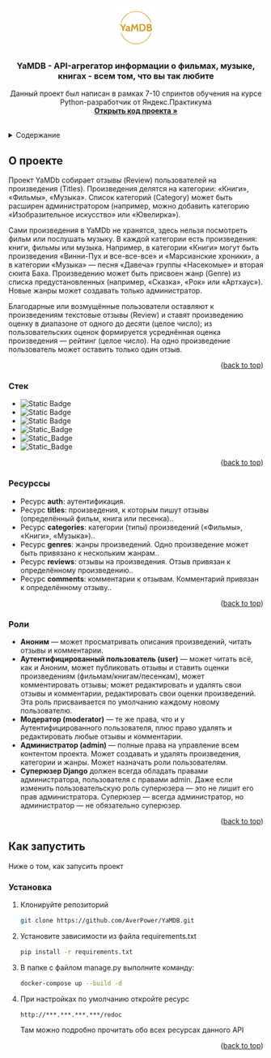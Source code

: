 <a name="readme-top"></a>

<br />
<div align="center">
  <a href="https://github.com/AverPower/YaMDB">
    <img src="api_yamdb/static/img/logo.png" alt="Logo" width="80" height="80">
  </a>

<h3 align="center">YaMDB - API-агрегатор информации о фильмах, музыке, книгах - всем том, что вы так любите</h3>

  <p align="center">
    Данный проект был написан в рамках 7-10 спринтов обучения на курсе Python-разработчик от Яндекс.Практикума
    <br />
    <a href="https://github.com/AverPower/YaMDB"><strong>Открыть код проекта »</strong></a>
    <br />
    <br />
  </p>
</div>



<details>
  <summary>Содержание</summary>
  <ol>
    <li>
      <a href="#о-проекте">О проекте</a>
      <ul>
        <li><a href="#стек">Стек</a></li>
        <li><a href="#ресурсы">Ресурсы</a></li>
        <li><a href="#роли">Пользовательские роли</a></li>
      </ul>
    </li>
    <li>
      <a href="#как-запустить">Как запустить</a>
      <ul>
        <li><a href="#установка">Установка</a></li>
      </ul>
    </li>
  </ol>
</details>


## О проекте

Проект YaMDb собирает отзывы (Review) пользователей на произведения (Titles). Произведения делятся на категории: «Книги», «Фильмы», «Музыка». Список категорий (Category) может быть расширен администратором (например, можно добавить категорию «Изобразительное искусство» или «Ювелирка»).

Сами произведения в YaMDb не хранятся, здесь нельзя посмотреть фильм или послушать музыку.
В каждой категории есть произведения: книги, фильмы или музыка. Например, в категории «Книги» могут быть произведения «Винни-Пух и все-все-все» и «Марсианские хроники», а в категории «Музыка» — песня «Давеча» группы «Насекомые» и вторая сюита Баха.
Произведению может быть присвоен жанр (Genre) из списка предустановленных (например, «Сказка», «Рок» или «Артхаус»). Новые жанры может создавать только администратор.

Благодарные или возмущённые пользователи оставляют к произведениям текстовые отзывы (Review) и ставят произведению оценку в диапазоне от одного до десяти (целое число); из пользовательских оценок формируется усреднённая оценка произведения — рейтинг (целое число). На одно произведение пользователь может оставить только один отзыв.

<p align="right">(<a href="#readme-top">back to top</a>)</p>



### Стек

* ![Static Badge](https://img.shields.io/badge/Python-3.10-green?logo=python)
* ![Static Badge](https://img.shields.io/badge/Django-5.0-orange?logo=django)
* ![Static Badge](https://img.shields.io/badge/Django%20REST%20Framework-purple)
* ![Static_Badge](https://img.shields.io/badge/docker-25.0.0-blue?logo=docker)
* ![Static_Badge](https://img.shields.io/badge/postgresql-13.0-yellow?logo=postgresql)
* ![Static_Badge](https://img.shields.io/badge/nginx-1.25.3-white?logo=nginx)



<p align="right">(<a href="#readme-top">back to top</a>)</p>


### Ресурссы

<ul>
    <li>Ресурс <b>auth</b>: аутентификация.</li>
    <li>Ресурс <b>titles</b>: произведения, к которым пишут отзывы (определённый фильм, книга или песенка)..</li>
    <li>Ресурс <b>categories</b>: категории (типы) произведений («Фильмы», «Книги», «Музыка»)..</li>
    <li>Ресурс <b>genres</b>: жанры произведений. Одно произведение может быть привязано к нескольким жанрам..</li>
    <li>Ресурс <b>reviews</b>: отзывы на произведения. Отзыв привязан к определённому произведению..</li>
    <li>Ресурс <b>comments</b>: комментарии к отзывам. Комментарий привязан к определённому отзыву..</li>
</ul>

<p align="right">(<a href="#readme-top">back to top</a>)</p>


### Роли

<ul>
    <li><b>Аноним</b> — может просматривать описания произведений, читать отзывы и комментарии.</li>
    <li><b>Аутентифицированный пользователь (user)</b> — может читать всё, как и Аноним, может публиковать отзывы и ставить оценки произведениям (фильмам/книгам/песенкам), может комментировать отзывы; может редактировать и удалять свои отзывы и комментарии, редактировать свои оценки произведений. Эта роль присваивается по умолчанию каждому новому пользователю.</li>
    <li><b>Модератор (moderator)</b> — те же права, что и у Аутентифицированного пользователя, плюс право удалять и редактировать любые отзывы и комментарии.</li>
    <li><b>Администратор (admin)</b> — полные права на управление всем контентом проекта. Может создавать и удалять произведения, категории и жанры. Может назначать роли пользователям.</li>
    <li><b>Суперюзер Django</b> должен всегда обладать правами администратора, пользователя с правами admin. Даже если изменить пользовательскую роль суперюзера — это не лишит его прав администратора. Суперюзер — всегда администратор, но администратор — не обязательно суперюзер.</li>
</ul>

<p align="right">(<a href="#readme-top">back to top</a>)</p>



## Как запустить

Ниже о том, как запусить проект

### Установка

1. Клонируйте репозиторий
   ```sh
   git clone https://github.com/AverPower/YaMDB.git
   ```
2. Установите зависимости из файла requirements.txt
   ```sh
   pip install -r requirements.txt
   ```
3. В папке с файлом manage.py выполните команду:
   ```sh
   docker-compose up --build -d
   ```
4. При настройках по умолчанию откройте ресурс
   ```
   http://***.***.***.***/redoc
   ```
   Там можно подробно прочитать обо всех ресурсах данного API

<p align="right">(<a href="#readme-top">back to top</a>)</p>

